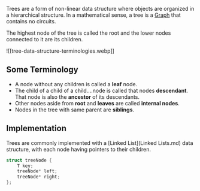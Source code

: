Trees are a form of non-linear data structure where objects are organized in a hierarchical structure. In a mathematical sense, a tree is a [Graph](Graphs.md) that contains no circuits. 

The highest node of the tree is called the root and the lower nodes connected to it are its children.

![[tree-data-structure-terminologies.webp]]

## Some Terminology

* A node without any children is called a **leaf** node.
* The child of a child of a child....node is called that nodes **descendant**. That node is also the **ancestor** of its descendants.
* Other nodes aside from **root** and **leaves** are called **internal nodes**.
* Nodes in the tree with same parent are **siblings**.


## Implementation

Trees are commonly implemented with a [Linked List](Linked Lists.md) data structure, with each node having pointers to their children.

```C
struct treeNode {
	T key;
	treeNode* left;
	treeNode* right;
};
```




